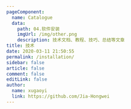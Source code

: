 ```yaml
---
pageComponent:
  name: Catalogue
  data:
    path: 04.软件安装
    imgUrl: /img/other.png
    description: 技术文档、教程、技巧、总结等文章
title: 技术
date: 2020-03-11 21:50:55
permalink: /installation/
sidebar: false
article: false
comment: false
editLink: false
author:
  name: xugaoyi
  link: https://github.com/Jia-Hongwei
---
```


